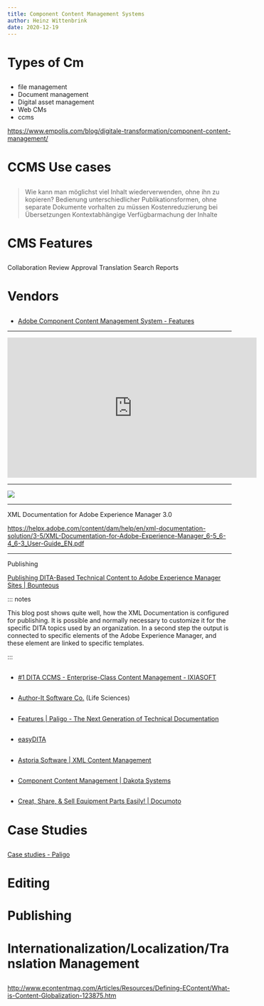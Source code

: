 ```yaml
---
title: Component Content Management Systems
author: Heinz Wittenbrink
date: 2020-12-19
---
```


# Types of Cm

##

- file management
- Document management
- Digital asset management
- Web CMs
- ccms

https://www.empolis.com/blog/digitale-transformation/component-content-management/

# CCMS Use cases

##

> Wie kann man möglichst viel Inhalt wiederverwenden, ohne ihn zu kopieren?
Bedienung unterschiedlicher Publikationsformen, ohne separate Dokumente vorhalten zu müssen
Kostenreduzierung bei Übersetzungen
Kontextabhängige Verfügbarmachung der Inhalte

# CMS Features

##

Collaboration
Review
Approval
Translation
Search
Reports

# Vendors

##

- [Adobe Component Content Management System - Features](https://www.adobe.com/products/xml-documentation-for-experience-manager/features.html# "Adobe Component Content Management System - Features")

---

<iframe width="560" height="315" src="https://www.youtube.com/embed/fPl62WRVqDg" frameborder="0" allow="accelerometer; autoplay; clipboard-write; encrypted-media; gyroscope; picture-in-picture" allowfullscreen></iframe>

---

![](https://blogsimages.adobe.com/techcomm/files/2016/07/XML-Documentation-Add-On-for-Adobe-Experience-Manager_Overview-Graphic.jpg)


---

XML Documentation for Adobe Experience Manager 3.0

<https://helpx.adobe.com/content/dam/help/en/xml-documentation-solution/3-5/XML-Documentation-for-Adobe-Experience-Manager_6-5_6-4_6-3_User-Guide_EN.pdf>

---

Publishing

[Publishing DITA-Based Technical Content to Adobe Experience Manager Sites | Bounteous](https://www.bounteous.com/insights/2020/06/04/publishing-dita-based-content-aem-sites/ "Publishing DITA-Based Technical Content to Adobe Experience Manager Sites | Bounteous")


::: notes

This blog post shows quite well, how the XML Documentation is configured for publishing. It is possible and normally necessary to customize it for the specific DITA topics used by an organization. In a second step the output is connected to specific elements of the Adobe Experience Manager, and these element are linked to specific templates.


:::


##

- [#1 DITA CCMS - Enterprise-Class Content Management - IXIASOFT](https://www.ixiasoft.com/ "#1 DITA CCMS - Enterprise-Class Content Management - IXIASOFT")

##

- [Author-It Software Co.](https://www.author-it.com/ "Author-It Software Co.") (Life Sciences)

##

- [Features | Paligo - The Next Generation of Technical Documentation](https://paligo.net/product "Features | Paligo - The Next Generation of Technical Documentation")

##

- [easyDITA](https://easydita.com/ "Publishing Documentation Just Got Faster | easyDITA")

##

-  [Astoria Software | XML Content Management](https://www.astoriasoftware.com/ "Astoria Software | XML Content Management")

##

-  [Component Content Management | Dakota Systems](https://www.daksys.com/component-content-management/ "Component Content Management | Dakota Systems")

##

-  [Creat, Share, & Sell Equipment Parts Easily! | Documoto](https://documoto.com/ "Creat, Share, & Sell Equipment Parts Easily! | Documoto")

# Case Studies

##

[Case studies - Paligo](https://paligo.net/case-studies/ "Case studies - Paligo")


# Editing


# Publishing

# Internationalization/Localization/Translation Management

##  

http://www.econtentmag.com/Articles/Resources/Defining-EContent/What-is-Content-Globalization-123875.htm
